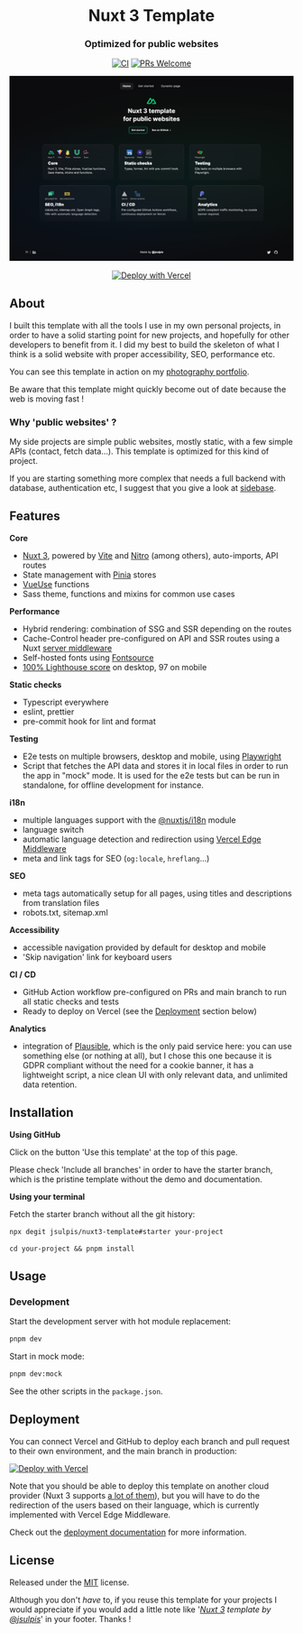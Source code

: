 <span align="center">
  
<h1>Nuxt 3 Template</h1>
<h3>Optimized for public websites</h3>

<p>
  
[![CI](https://github.com/jsulpis/nuxt3-template/actions/workflows/ci.yml/badge.svg)](https://github.com/jsulpis/nuxt3-template/actions/workflows/ci.yml)
[![PRs Welcome](https://img.shields.io/badge/PRs-welcome-brightgreen.svg)](http://makeapullrequest.com)
</p>

<a href="https://nuxt3-template-jsulpis.vercel.app">
  <img src="https://raw.githubusercontent.com/jsulpis/nuxt3-template/master/preview.jpg" alt="Screenshot of the website"/>
</a>

[![Deploy with Vercel](https://vercel.com/button)](https://vercel.com/new/clone?repository-url=https%3A%2F%2Fgithub.com%2Fjsulpis%2Fnuxt3-template&demo-title=Nuxt%203%20template&demo-description=Template%20for%20public%20websites&demo-url=https%3A%2F%2Fnuxt3-template-jsulpis.vercel.app&demo-image=https%3A%2F%2Fraw.githubusercontent.com%2Fjsulpis%2Fnuxt3-template%2Fmaster%2Fpreview.jpg)

</span>

## About

I built this template with all the tools I use in my own personal projects, in order to have a solid starting point for new projects, and hopefully for other developers to benefit from it. I did my best to build the skeleton of what I think is a solid website with proper accessibility, SEO, performance etc.

You can see this template in action on my [photography portfolio](https://www.jsulpis.photos).

Be aware that this template might quickly become out of date because the web is moving fast !

### Why 'public websites' ?

My side projects are simple public websites, mostly static, with a few simple APIs (contact, fetch data...). This template is optimized for this kind of project.

If you are starting something more complex that needs a full backend with database, authentication etc, I suggest that you give a look at [sidebase](https://sidebase.io/).

## Features

**Core**

- [Nuxt 3](https://nuxt.com/), powered by [Vite](https://vitejs.dev/) and [Nitro](https://nitro.unjs.io/) (among others), auto-imports, API routes
- State management with [Pinia](https://pinia.vuejs.org/) stores
- [VueUse](https://vueuse.org/) functions
- Sass theme, functions and mixins for common use cases

**Performance**

- Hybrid rendering: combination of SSG and SSR depending on the routes
- Cache-Control header pre-configured on API and SSR routes using a Nuxt [server middleware](https://nuxt.com/docs/guide/directory-structure/server#server-middleware)
- Self-hosted fonts using [Fontsource](https://fontsource.org/)
- [100% Lighthouse score](https://pagespeed.web.dev/report?url=https%3A%2F%2Fnuxt3-template-jsulpis.vercel.app%2F&hl=fr&form_factor=desktop) on desktop, 97 on mobile

**Static checks**

- Typescript everywhere
- eslint, prettier
- pre-commit hook for lint and format

**Testing**

- E2e tests on multiple browsers, desktop and mobile, using [Playwright](https://playwright.dev/)
- Script that fetches the API data and stores it in local files in order to run the app in "mock" mode. It is used for the e2e tests but can be run in standalone, for offline development for instance.

**i18n**

- multiple languages support with the [@nuxtjs/i18n](https://nuxt.com/modules/i18n) module
- language switch
- automatic language detection and redirection using [Vercel Edge Middleware](https://vercel.com/docs/concepts/functions/edge-middleware)
- meta and link tags for SEO (`og:locale`, `hreflang`...)

**SEO**

- meta tags automatically setup for all pages, using titles and descriptions from translation files
- robots.txt, sitemap.xml

**Accessibility**

- accessible navigation provided by default for desktop and mobile
- 'Skip navigation' link for keyboard users

**CI / CD**

- GitHub Action workflow pre-configured on PRs and main branch to run all static checks and tests
- Ready to deploy on Vercel (see the [Deployment](https://github.com/jsulpis/nuxt3-template#deployment) section below)

**Analytics**

- integration of [Plausible](https://plausible.io), which is the only paid service here: you can use something else (or nothing at all), but I chose this one because it is GDPR compliant without the need for a cookie banner, it has a lightweight script, a nice clean UI with only relevant data, and unlimited data retention.

## Installation

**Using GitHub**

Click on the button 'Use this template' at the top of this page.

Please check 'Include all branches' in order to have the starter branch, which is the pristine template without the demo and documentation.

**Using your terminal**

Fetch the starter branch without all the git history:

```shell
npx degit jsulpis/nuxt3-template#starter your-project
```

```shell
cd your-project && pnpm install
```

## Usage

### Development

Start the development server with hot module replacement:

```bash
pnpm dev
```

Start in mock mode:

```bash
pnpm dev:mock
```

See the other scripts in the `package.json`.

## Deployment

You can connect Vercel and GitHub to deploy each branch and pull request to their own environment, and the main branch in production:

[![Deploy with Vercel](https://vercel.com/button)](https://vercel.com/new/clone?repository-url=https%3A%2F%2Fgithub.com%2Fjsulpis%2Fnuxt3-template&demo-title=Nuxt%203%20template&demo-description=Template%20for%20public%20websites&demo-url=https%3A%2F%2Fnuxt3-template-jsulpis.vercel.app&demo-image=https%3A%2F%2Fraw.githubusercontent.com%2Fjsulpis%2Fnuxt3-template%2Fmaster%2Fpreview.jpg)

Note that you should be able to deploy this template on another cloud provider (Nuxt 3 supports [a lot of them](https://nuxt.com/docs/getting-started/deployment#supported-hosting-providers)), but you will have to do the redirection of the users based on their language, which is currently implemented with Vercel Edge Middleware.

Check out the [deployment documentation](https://nuxt.com/docs/getting-started/deployment) for more information.

## License

Released under the [MIT](https://github.com/jsulpis/nuxt3-template/blob/master/LICENSE) license.

Although you don't _have_ to, if you reuse this template for your projects I would appreciate if you would add a little note like '_[Nuxt 3](https://nuxt3-template-jsulpis.vercel.app) template by [@jsulpis](https://twitter.com/jsulpis)_' in your footer. Thanks !
